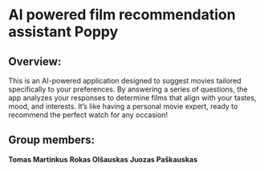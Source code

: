 # AI powered film recommendation assistant Poppy

## Overview:
This is an AI-powered application designed to suggest movies tailored specifically to your preferences. By answering a series of questions, the app analyzes your responses to determine films that align with your tastes, mood, and interests. It’s like having a personal movie expert, ready to recommend the perfect watch for any occasion!

## Group members:
**Tomas Martinkus**
**Rokas Olšauskas**
**Juozas Paškauskas**
